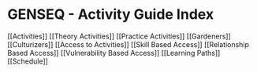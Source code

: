 # GENSEQ - Activity Guide Index

[[Activities]]
[[Theory Activities]]
[[Practice Activities]]
[[Gardeners]]
[[Culturizers]]
[[Access to Activities]]
[[Skill Based Access]]
[[Relationship Based Access]]
[[Vulnerability Based Access]]
[[Learning Paths]]
[[Schedule]]